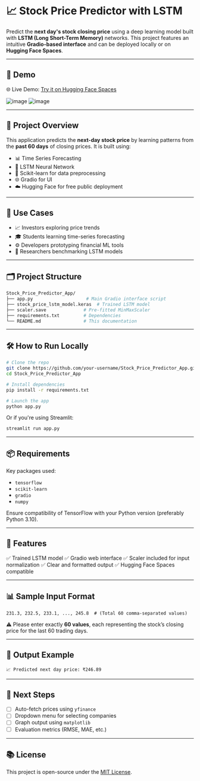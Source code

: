 

# 📈 Stock Price Predictor with LSTM

Predict the **next day's stock closing price** using a deep learning model built with **LSTM (Long Short-Term Memory)** networks. This project features an intuitive **Gradio-based interface** and can be deployed locally or on **Hugging Face Spaces**.

---

## 🚀 Demo

🌐 Live Demo: [Try it on Hugging Face Spaces](https://huggingface.co/spaces/noureenac/stock-predictor)

![image](https://github.com/user-attachments/assets/6d21e82a-f62e-418c-bf4a-43c67dd1870f)
![image](https://github.com/user-attachments/assets/07d70cfa-6327-40b9-b1f6-d7c7987dd870)

---

## 🧠 Project Overview

This application predicts the **next-day stock price** by learning patterns from the **past 60 days** of closing prices. It is built using:

* 📊 Time Series Forecasting
* 🔁 LSTM Neural Network
* 🧪 Scikit-learn for data preprocessing
* 🌐 Gradio for UI
* ☁️ Hugging Face for free public deployment

---

## 💼 Use Cases

* 📈 Investors exploring price trends
* 🎓 Students learning time-series forecasting
* ⚙️ Developers prototyping financial ML tools
* 🧪 Researchers benchmarking LSTM models

---

## 🗂️ Project Structure

```bash
Stock_Price_Predictor_App/
├── app.py                    # Main Gradio interface script
├── stock_price_lstm_model.keras  # Trained LSTM model
├── scaler.save              # Pre-fitted MinMaxScaler
├── requirements.txt         # Dependencies
└── README.md                # This documentation
```

---

## 🛠 How to Run Locally

```bash
# Clone the repo
git clone https://github.com/your-username/Stock_Price_Predictor_App.git
cd Stock_Price_Predictor_App

# Install dependencies
pip install -r requirements.txt

# Launch the app
python app.py
```

Or if you're using Streamlit:

```bash
streamlit run app.py
```

---

## 📦 Requirements

Key packages used:

* `tensorflow`
* `scikit-learn`
* `gradio`
* `numpy`

Ensure compatibility of TensorFlow with your Python version (preferably Python 3.10).

---

## 📌 Features

✅ Trained LSTM model
✅ Gradio web interface
✅ Scaler included for input normalization
✅ Clear and formatted output
✅ Hugging Face Spaces compatible

---

## 📊 Sample Input Format

```
231.3, 232.5, 233.1, ..., 245.8  # (Total 60 comma-separated values)
```

⚠️ Please enter exactly **60 values**, each representing the stock’s closing price for the last 60 trading days.

---

## 🔮 Output Example

```
📈 Predicted next day price: ₹246.89
```


---

## 🧠 Next Steps

* [ ] Auto-fetch prices using `yfinance`
* [ ] Dropdown menu for selecting companies
* [ ] Graph output using `matplotlib`
* [ ] Evaluation metrics (RMSE, MAE, etc.)

---

## 📚 License

This project is open-source under the [MIT License](LICENSE).


